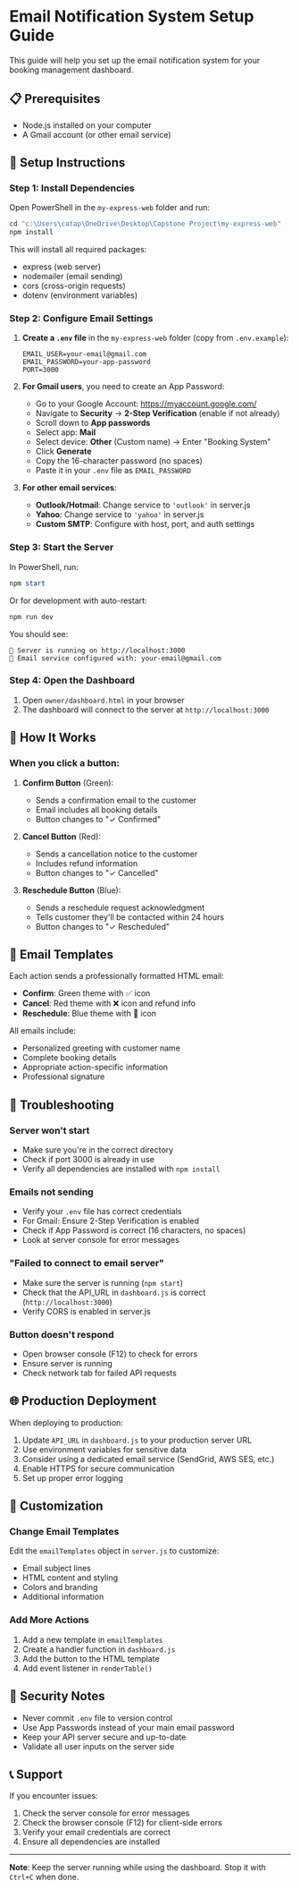 # Email Notification System Setup Guide

This guide will help you set up the email notification system for your booking management dashboard.

## 📋 Prerequisites

- Node.js installed on your computer
- A Gmail account (or other email service)

## 🚀 Setup Instructions

### Step 1: Install Dependencies

Open PowerShell in the `my-express-web` folder and run:

```powershell
cd "c:\Users\catap\OneDrive\Desktop\Capstone Project\my-express-web"
npm install
```

This will install all required packages:
- express (web server)
- nodemailer (email sending)
- cors (cross-origin requests)
- dotenv (environment variables)

### Step 2: Configure Email Settings

1. **Create a `.env` file** in the `my-express-web` folder (copy from `.env.example`):
   ```
   EMAIL_USER=your-email@gmail.com
   EMAIL_PASSWORD=your-app-password
   PORT=3000
   ```

2. **For Gmail users**, you need to create an App Password:
   - Go to your Google Account: https://myaccount.google.com/
   - Navigate to **Security** → **2-Step Verification** (enable if not already)
   - Scroll down to **App passwords**
   - Select app: **Mail**
   - Select device: **Other** (Custom name) → Enter "Booking System"
   - Click **Generate**
   - Copy the 16-character password (no spaces)
   - Paste it in your `.env` file as `EMAIL_PASSWORD`

3. **For other email services**:
   - **Outlook/Hotmail**: Change service to `'outlook'` in server.js
   - **Yahoo**: Change service to `'yahoo'` in server.js
   - **Custom SMTP**: Configure with host, port, and auth settings

### Step 3: Start the Server

In PowerShell, run:

```powershell
npm start
```

Or for development with auto-restart:

```powershell
npm run dev
```

You should see:
```
🚀 Server is running on http://localhost:3000
📧 Email service configured with: your-email@gmail.com
```

### Step 4: Open the Dashboard

1. Open `owner/dashboard.html` in your browser
2. The dashboard will connect to the server at `http://localhost:3000`

## 🎯 How It Works

### When you click a button:

1. **Confirm Button** (Green):
   - Sends a confirmation email to the customer
   - Email includes all booking details
   - Button changes to "✓ Confirmed"

2. **Cancel Button** (Red):
   - Sends a cancellation notice to the customer
   - Includes refund information
   - Button changes to "✓ Cancelled"

3. **Reschedule Button** (Blue):
   - Sends a reschedule request acknowledgment
   - Tells customer they'll be contacted within 24 hours
   - Button changes to "✓ Rescheduled"

## 📧 Email Templates

Each action sends a professionally formatted HTML email:

- **Confirm**: Green theme with ✅ icon
- **Cancel**: Red theme with ❌ icon and refund info
- **Reschedule**: Blue theme with 📅 icon

All emails include:
- Personalized greeting with customer name
- Complete booking details
- Appropriate action-specific information
- Professional signature

## 🔧 Troubleshooting

### Server won't start
- Make sure you're in the correct directory
- Check if port 3000 is already in use
- Verify all dependencies are installed with `npm install`

### Emails not sending
- Verify your `.env` file has correct credentials
- For Gmail: Ensure 2-Step Verification is enabled
- Check if App Password is correct (16 characters, no spaces)
- Look at server console for error messages

### "Failed to connect to email server"
- Make sure the server is running (`npm start`)
- Check that the API_URL in `dashboard.js` is correct (`http://localhost:3000`)
- Verify CORS is enabled in server.js

### Button doesn't respond
- Open browser console (F12) to check for errors
- Ensure server is running
- Check network tab for failed API requests

## 🌐 Production Deployment

When deploying to production:

1. Update `API_URL` in `dashboard.js` to your production server URL
2. Use environment variables for sensitive data
3. Consider using a dedicated email service (SendGrid, AWS SES, etc.)
4. Enable HTTPS for secure communication
5. Set up proper error logging

## 📝 Customization

### Change Email Templates
Edit the `emailTemplates` object in `server.js` to customize:
- Email subject lines
- HTML content and styling
- Colors and branding
- Additional information

### Add More Actions
1. Add a new template in `emailTemplates`
2. Create a handler function in `dashboard.js`
3. Add the button to the HTML template
4. Add event listener in `renderTable()`

## 🔐 Security Notes

- Never commit `.env` file to version control
- Use App Passwords instead of your main email password
- Keep your API server secure and up-to-date
- Validate all user inputs on the server side

## 📞 Support

If you encounter issues:
1. Check the server console for error messages
2. Check the browser console (F12) for client-side errors
3. Verify your email credentials are correct
4. Ensure all dependencies are installed

---

**Note**: Keep the server running while using the dashboard. Stop it with `Ctrl+C` when done.

